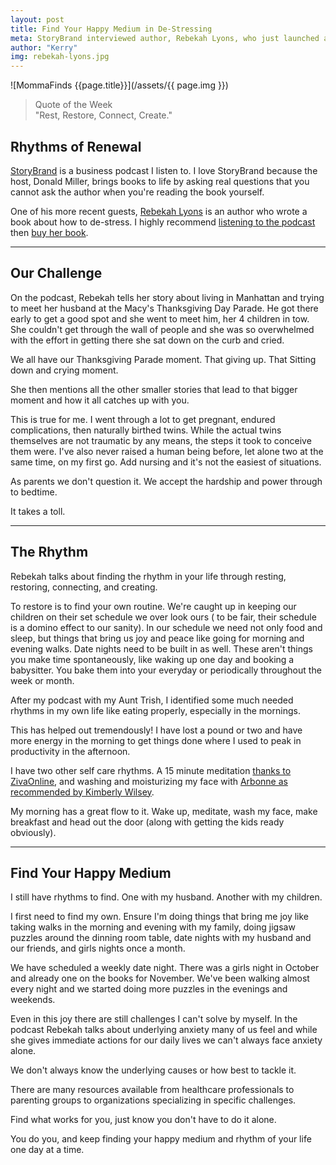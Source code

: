 ```yaml
---
layout: post
title: Find Your Happy Medium in De-Stressing
meta: StoryBrand interviewed author, Rebekah Lyons, who just launched a book Rhythm of Renewal. Hear her story.
author: "Kerry"
img: rebekah-lyons.jpg
---
```


![MommaFinds {{page.title}}](/assets/{{ page.img }})

> Quote of the Week <br> "Rest, Restore, Connect, Create."

## Rhythms of Renewal

[StoryBrand](https://podcasts.apple.com/podcast/id1092751338?ls=1&mt=2) is a business podcast I listen to. I love StoryBrand because the host, Donald Miller, brings books to life by asking real questions that you cannot ask the author when you're reading the book yourself.

One of his more recent guests, [Rebekah Lyons](https://rebekahlyons.com/) is an author who wrote a book about how to de-stress. I highly recommend [listening to the podcast](https://podcasts.apple.com/us/podcast/169-rebekah-lyons-the-magic-of-less-to-manage-stress/id1092751338?i=1000452614311) then [buy her book](https://amzn.to/32JZsmU).

---

## Our Challenge

On the podcast, Rebekah tells her story about living in Manhattan and trying to meet her husband at the Macy's Thanksgiving Day Parade. He got there early to get a good spot and she went to meet him, her 4 children in tow. She couldn't get through the wall of people and she was so overwhelmed with the effort in getting there she sat down on the curb and cried.

We all have our Thanksgiving Parade moment. That giving up. That Sitting down and crying moment.

She then mentions all the other smaller stories that lead to that bigger moment and how it all catches up with you.

This is true for me. I went through a lot to get pregnant, endured complications, then naturally birthed twins. While the actual twins themselves are not traumatic by any means, the steps it took to conceive them were. I've also never raised a human being before, let alone two at the same time, on my first go. Add nursing and it's not the easiest of situations.

As parents we don't question it. We accept the hardship and power through to bedtime.

It takes a toll.

---

## The Rhythm

Rebekah talks about finding the rhythm in your life through resting, restoring, connecting, and creating.

To restore is to find your own routine. We're caught up in keeping our children on their set schedule we over look ours ( to be fair, their schedule is a domino effect to our sanity). In our schedule we need not only food and sleep, but things that bring us joy and peace like going for morning and evening walks. Date nights need to be built in as well. These aren't things you make time spontaneously, like waking up one day and booking a babysitter. You bake them into your everyday or periodically throughout the week or month.

After my podcast with my Aunt Trish, I identified some much needed rhythms in my own life like eating properly, especially in the mornings.

This has helped out tremendously! I have lost a pound or two and have more energy in the morning to get things done where I used to peak in productivity in the afternoon.

I have two other self care rhythms. A 15 minute meditation [thanks to ZivaOnline](https://www.mommafinds.com/2018/10/06/mindfulness/), and washing and moisturizing my face with [Arbonne as recommended by Kimberly Wilsey](https://www.mommafinds.com/2019/09/08/life-work-passion/).

My morning has a great flow to it. Wake up, meditate, wash my face, make breakfast and head out the door (along with getting the kids ready obviously).

---

## Find Your Happy Medium

I still have rhythms to find. One with my husband. Another with my children.

I first need to find my own. Ensure I'm doing things that bring me joy like taking walks in the morning and evening with my family, doing jigsaw puzzles around the dinning room table, date nights with my husband and our friends, and girls nights once a month.

We have scheduled a weekly date night. There was a girls night in October and already one on the books for November. We've been walking almost every night and we started doing more puzzles in the evenings and weekends.

Even in this joy there are still challenges I can't solve by myself. In the podcast Rebekah talks about underlying anxiety many of us feel and while she gives immediate actions for our daily lives we can't always face anxiety alone.

We don't always know the underlying causes or how best to tackle it.

There are many resources available from healthcare professionals to parenting groups to organizations specializing in specific challenges.

Find what works for you, just know you don't have to do it alone.

You do you, and keep finding your happy medium and rhythm of your life one day at a time.
